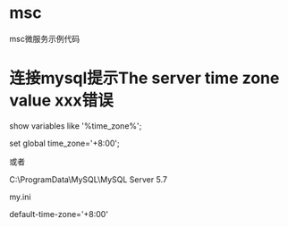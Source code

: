 # msc
msc微服务示例代码


# 连接mysql提示The server time zone value xxx错误 
show variables like '%time_zone%';

set global time_zone='+8:00';

或者

C:\ProgramData\MySQL\MySQL Server 5.7

my.ini

default-time-zone='+8:00'
